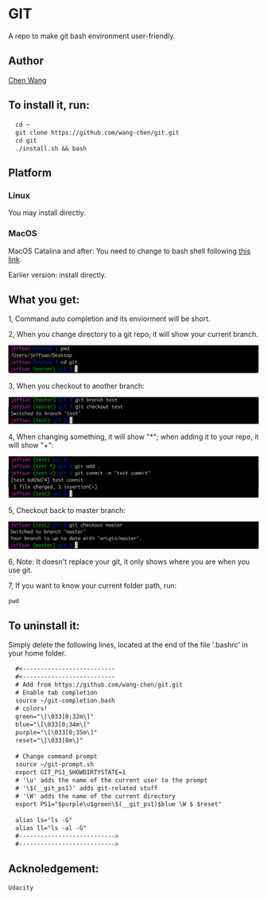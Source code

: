 # GIT

  A repo to make git bash environment user-friendly.

## Author
   [Chen Wang](https://wang-chen.github.io)
  
  
## To install it, run:
      cd ~
      git clone https://github.com/wang-chen/git.git
      cd git
      ./install.sh && bash
## Platform
### Linux
    
   You may install directly.
    
### MacOS
    
   MacOS Catalina and after: You need to change to bash shell following [this link](https://support.apple.com/en-us/HT208050).

   Earlier version: install directly.
  


## What you get:
  
  1, Command auto completion and its enviorment will be short.
  
  2, When you change directory to a git repo, it will show your current branch.
  
  ![Alt text](img/repo.png?raw=true "Title")
  
  3, When you checkout to another branch:
  
   ![Alt text](img/branch.png?raw=true "Title")
   
  4, When changing something, it will show "*"; when adding it to your repo, it will show "+":
  
   ![Alt text](img/change.png?raw=true "Title")
   
  5, Checkout back to master branch:
  
   ![Alt text](img/back.png?raw=true "Title")
   
   
  6, Note: It doesn't replace your git, it only shows where you are when you use git.
  
  7, If you want to know your current folder path, run:
        
    pwd
  
 
      
## To uninstall it:

   Simply delete the following lines, located at the end of the file '.bashrc' in your home folder.

      #<--------------------------
      #<--------------------------
      # Add from https://github.com/wang-chen/git.git
      # Enable tab completion
      source ~/git-completion.bash
      # colors!
      green="\[\033[0;32m\]"
      blue="\[\033[0;34m\]"
      purple="\[\033[0;35m\]"
      reset="\[\033[0m\]"

      # Change command prompt
      source ~/git-prompt.sh
      export GIT_PS1_SHOWDIRTYSTATE=1
      # '\u' adds the name of the current user to the prompt
      # '\$(__git_ps1)' adds git-related stuff
      # '\W' adds the name of the current directory
      export PS1="$purple\u$green\$(__git_ps1)$blue \W $ $reset"

      alias ls="ls -G"
      alias ll="ls -al -G"
      #--------------------------->
      #--------------------------->
      
      
  ## Acknoledgement:
  
    Udacity
     
